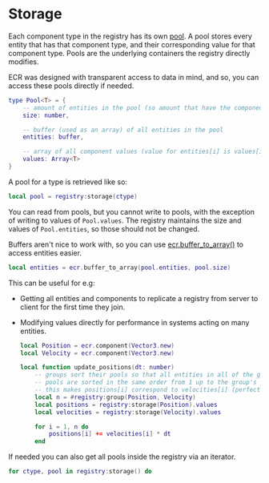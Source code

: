 # Storage

Each component type in the registry has its own [pool](../api/Pool.md). A pool
stores every entity that has that component type, and their corresponding value
for that component type. Pools are the underlying containers the registry
directly modifies.

ECR was designed with transparent access to data in mind, and so, you can access
these pools directly if needed.

```lua
type Pool<T> = {
    -- amount of entities in the pool (so amount that have the component type)
    size: number,

    -- buffer (used as an array) of all entities in the pool
    entities: buffer,

    -- array of all component values (value for entities[i] is values[i])
    values: Array<T>
}
```

A pool for a type is retrieved like so:

```lua
local pool = registry:storage(ctype)
```

You can read from pools, but you cannot write to pools, with the exception
of writing to values of `Pool.values`. The registry maintains the size and
values of `Pool.entities`, so those should not be changed.

Buffers aren't nice to work with, so you can use
[ecr.buffer_to_array()](../api/ecr#buffer_to_array) to access entities easier.

```lua
local entities = ecr.buffer_to_array(pool.entities, pool.size)
```

This can be useful for e.g:

- Getting all entities and components to replicate a registry from server to
  client for the first time they join.

- Modifying values directly for performance in systems acting on many entities.

    ```lua
    local Position = ecr.component(Vector3.new)
    local Velocity = ecr.component(Vector3.new)

    local function update_positions(dt: number)
        -- groups sort their pools so that all entities in all of the group's
        -- pools are sorted in the same order from 1 up to the group's size
        -- this makes positions[i] correspond to velocities[i] (perfect SoA)
        local n = #registry:group(Position, Velocity)
        local positions = registry:storage(Position).values
        local velocities = registry:storage(Velocity).values

        for i = 1, n do
            positions[i] += velocities[i] * dt
        end
    ```

If needed you can also get all pools inside the registry via an iterator.

```lua
for ctype, pool in registry:storage() do
```
